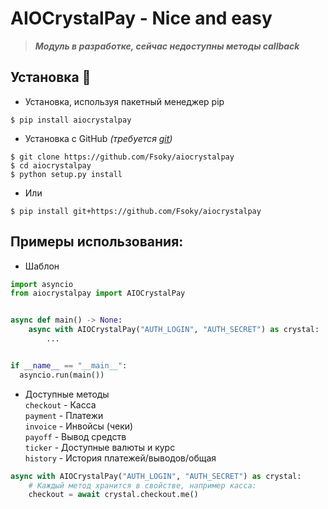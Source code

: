 # AIOCrystalPay - Nice and easy

> **_Модуль в разработке, сейчас недоступны методы callback_**

## Установка 💾
- Установка, используя пакетный менеджер pip
```
$ pip install aiocrystalpay
```
- Установка с GitHub *(требуется [git](https://git-scm.com/downloads))*
```
$ git clone https://github.com/Fsoky/aiocrystalpay
$ cd aiocrystalpay
$ python setup.py install
```
- Или
```
$ pip install git+https://github.com/Fsoky/aiocrystalpay
```

## Примеры использования:
- Шаблон
```py
import asyncio
from aiocrystalpay import AIOCrystalPay


async def main() -> None:
    async with AIOCrystalPay("AUTH_LOGIN", "AUTH_SECRET") as crystal:
        ...


if __name__ == "__main__":
  asyncio.run(main())
```
- Доступные методы \
    `checkout` - Касса \
    `payment` - Платежи \
    `invoice` - Инвойсы (чеки) \
    `payoff` - Вывод средств \
    `ticker` - Доступные валюты и курс \
    `history` - История платежей/выводов/общая
```py
async with AIOCrystalPay("AUTH_LOGIN", "AUTH_SECRET") as crystal:
    # Каждый метод хранится в свойстве, например касса:
    checkout = await crystal.checkout.me()
```
